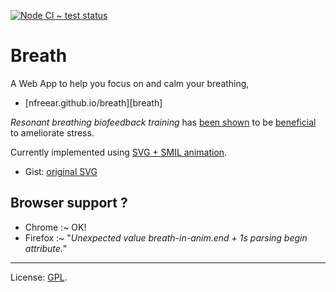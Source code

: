 
[![Node CI ~ test status][gh-badge]][gh-link]

# Breath #

A Web App to help you focus on and calm your breathing,

 * [nfreear.github.io/breath][breath]

_Resonant breathing biofeedback training_ has [been shown][doi] to be
[beneficial][wp] to ameliorate stress.

Currently implemented using [SVG + SMIL animation][smil].

 * Gist: [original SVG][gist]

## Browser support ?

 * Chrome  :~ OK!
 * Firefox :~ "_Unexpected value breath-in-anim.end + 1s parsing begin attribute._"

---
License: [GPL][].

[wp]: https://en.wikipedia.org/wiki/Biofeedback#Stress_reduction
  "Biofeedback on Wikipedia."
[doi]: https://doi.org/10.1080%2F10803548.2012.11076959
"A.P. Sutarto, M.N.A Wahab & N.M. Zin (2012) Resonant Breathing Biofeedback Training for Stress Reduction Among Manufacturing Operators, Internat. J. of Occupational Safety and Ergonomics, 18:4, 549-561, DOI: 10.1080/10803548.2012.11076959"
[eddie]: https://eddiestern.com/the-breathing-app/
[android]: https://play.google.com/store/apps/details?id=org.ayny.breathingapp#
  "The Breathing App, on Google Play for Android."
[ios]: https://apps.apple.com/us/app/the-breathing-app/id1285982210
  "The Breathing App, on the Apple App Store for iOS."
[sergey]: https://play.google.com/store/apps/developer?id=Sergey+Varichev
[video]: https://youtu.be/xXpsoGHnEiU?list=UUNMy2KojFn0jMbxbHZVppGw&index=4#
  "Breathing App Quick Start, 2017, on YouTube."
[smil]: https://css-tricks.com/guide-svg-animations-smil/
  "A Guide to SVG Animations (SMIL), by Sara Soueidan, 29-Aug-2018."
[ball]: https://en.wikipedia.org/wiki/File:Racquetball_ball.svg
[anim-ball]: https://commons.wikimedia.org/wiki/File:Soccer_ball_animated.svg
[color]: https://www.rapidtables.com/web/color/color-wheel.html
[gist]: https://gist.github.com/nfreear/c8666ec92360d09c4f6d559a4e4d55ec
  "Gist: nfreear / breathing-animation.web-app.svg"
[gpl]: https://gnu.org/licenses/gpl-3.0.en.html "GNU General Public License version 3+"
[gh-badge]: https://github.com/nfreear/breath/workflows/Node%20CI/badge.svg
[gh-link]: https://github.com/nfreear/breath/actions "Test status"
[app]: https://nfreear.github.io/breath/

